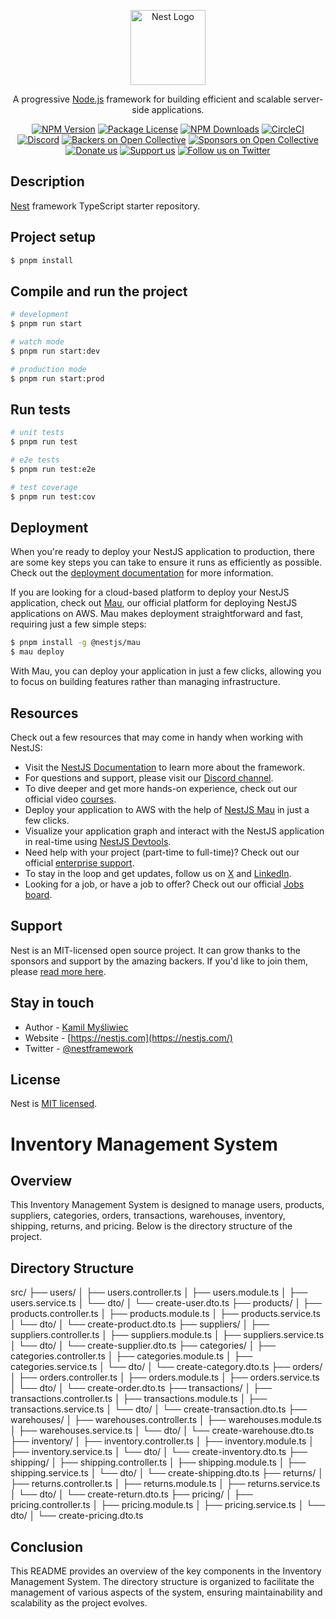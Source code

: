 <p align="center">
  <a href="http://nestjs.com/" target="blank"><img src="https://nestjs.com/img/logo-small.svg" width="120" alt="Nest Logo" /></a>
</p>

[circleci-image]: https://img.shields.io/circleci/build/github/nestjs/nest/master?token=abc123def456
[circleci-url]: https://circleci.com/gh/nestjs/nest

  <p align="center">A progressive <a href="http://nodejs.org" target="_blank">Node.js</a> framework for building efficient and scalable server-side applications.</p>
    <p align="center">
<a href="https://www.npmjs.com/~nestjscore" target="_blank"><img src="https://img.shields.io/npm/v/@nestjs/core.svg" alt="NPM Version" /></a>
<a href="https://www.npmjs.com/~nestjscore" target="_blank"><img src="https://img.shields.io/npm/l/@nestjs/core.svg" alt="Package License" /></a>
<a href="https://www.npmjs.com/~nestjscore" target="_blank"><img src="https://img.shields.io/npm/dm/@nestjs/common.svg" alt="NPM Downloads" /></a>
<a href="https://circleci.com/gh/nestjs/nest" target="_blank"><img src="https://img.shields.io/circleci/build/github/nestjs/nest/master" alt="CircleCI" /></a>
<a href="https://discord.gg/G7Qnnhy" target="_blank"><img src="https://img.shields.io/badge/discord-online-brightgreen.svg" alt="Discord"/></a>
<a href="https://opencollective.com/nest#backer" target="_blank"><img src="https://opencollective.com/nest/backers/badge.svg" alt="Backers on Open Collective" /></a>
<a href="https://opencollective.com/nest#sponsor" target="_blank"><img src="https://opencollective.com/nest/sponsors/badge.svg" alt="Sponsors on Open Collective" /></a>
  <a href="https://paypal.me/kamilmysliwiec" target="_blank"><img src="https://img.shields.io/badge/Donate-PayPal-ff3f59.svg" alt="Donate us"/></a>
    <a href="https://opencollective.com/nest#sponsor"  target="_blank"><img src="https://img.shields.io/badge/Support%20us-Open%20Collective-41B883.svg" alt="Support us"></a>
  <a href="https://twitter.com/nestframework" target="_blank"><img src="https://img.shields.io/twitter/follow/nestframework.svg?style=social&label=Follow" alt="Follow us on Twitter"></a>
</p>
  <!--[![Backers on Open Collective](https://opencollective.com/nest/backers/badge.svg)](https://opencollective.com/nest#backer)
  [![Sponsors on Open Collective](https://opencollective.com/nest/sponsors/badge.svg)](https://opencollective.com/nest#sponsor)-->

## Description

[Nest](https://github.com/nestjs/nest) framework TypeScript starter repository.

## Project setup

```bash
$ pnpm install
```

## Compile and run the project

```bash
# development
$ pnpm run start

# watch mode
$ pnpm run start:dev

# production mode
$ pnpm run start:prod
```

## Run tests

```bash
# unit tests
$ pnpm run test

# e2e tests
$ pnpm run test:e2e

# test coverage
$ pnpm run test:cov
```

## Deployment

When you're ready to deploy your NestJS application to production, there are some key steps you can take to ensure it runs as efficiently as possible. Check out the [deployment documentation](https://docs.nestjs.com/deployment) for more information.

If you are looking for a cloud-based platform to deploy your NestJS application, check out [Mau](https://mau.nestjs.com), our official platform for deploying NestJS applications on AWS. Mau makes deployment straightforward and fast, requiring just a few simple steps:

```bash
$ pnpm install -g @nestjs/mau
$ mau deploy
```

With Mau, you can deploy your application in just a few clicks, allowing you to focus on building features rather than managing infrastructure.

## Resources

Check out a few resources that may come in handy when working with NestJS:

- Visit the [NestJS Documentation](https://docs.nestjs.com) to learn more about the framework.
- For questions and support, please visit our [Discord channel](https://discord.gg/G7Qnnhy).
- To dive deeper and get more hands-on experience, check out our official video [courses](https://courses.nestjs.com/).
- Deploy your application to AWS with the help of [NestJS Mau](https://mau.nestjs.com) in just a few clicks.
- Visualize your application graph and interact with the NestJS application in real-time using [NestJS Devtools](https://devtools.nestjs.com).
- Need help with your project (part-time to full-time)? Check out our official [enterprise support](https://enterprise.nestjs.com).
- To stay in the loop and get updates, follow us on [X](https://x.com/nestframework) and [LinkedIn](https://linkedin.com/company/nestjs).
- Looking for a job, or have a job to offer? Check out our official [Jobs board](https://jobs.nestjs.com).

## Support

Nest is an MIT-licensed open source project. It can grow thanks to the sponsors and support by the amazing backers. If you'd like to join them, please [read more here](https://docs.nestjs.com/support).

## Stay in touch

- Author - [Kamil Myśliwiec](https://twitter.com/kammysliwiec)
- Website - [https://nestjs.com](https://nestjs.com/)
- Twitter - [@nestframework](https://twitter.com/nestframework)

## License

Nest is [MIT licensed](https://github.com/nestjs/nest/blob/master/LICENSE).


# Inventory Management System

## Overview
This Inventory Management System is designed to manage users, products, suppliers, categories, orders, transactions, warehouses, inventory, shipping, returns, and pricing. Below is the directory structure of the project.

## Directory Structure

src/
├── users/
│   ├── users.controller.ts
│   ├── users.module.ts
│   ├── users.service.ts
│   └── dto/
│       └── create-user.dto.ts
├── products/
│   ├── products.controller.ts
│   ├── products.module.ts
│   ├── products.service.ts
│   └── dto/
│       └── create-product.dto.ts
├── suppliers/
│   ├── suppliers.controller.ts
│   ├── suppliers.module.ts
│   ├── suppliers.service.ts
│   └── dto/
│       └── create-supplier.dto.ts
├── categories/
│   ├── categories.controller.ts
│   ├── categories.module.ts
│   ├── categories.service.ts
│   └── dto/
│       └── create-category.dto.ts
├── orders/
│   ├── orders.controller.ts
│   ├── orders.module.ts
│   ├── orders.service.ts
│   └── dto/
│       └── create-order.dto.ts
├── transactions/
│   ├── transactions.controller.ts
│   ├── transactions.module.ts
│   ├── transactions.service.ts
│   └── dto/
│       └── create-transaction.dto.ts
├── warehouses/
│   ├── warehouses.controller.ts
│   ├── warehouses.module.ts
│   ├── warehouses.service.ts
│   └── dto/
│       └── create-warehouse.dto.ts
├── inventory/
│   ├── inventory.controller.ts
│   ├── inventory.module.ts
│   ├── inventory.service.ts
│   └── dto/
│       └── create-inventory.dto.ts
├── shipping/
│   ├── shipping.controller.ts
│   ├── shipping.module.ts
│   ├── shipping.service.ts
│   └── dto/
│       └── create-shipping.dto.ts
├── returns/
│   ├── returns.controller.ts
│   ├── returns.module.ts
│   ├── returns.service.ts
│   └── dto/
│       └── create-return.dto.ts
├── pricing/
│   ├── pricing.controller.ts
│   ├── pricing.module.ts
│   ├── pricing.service.ts
│   └── dto/
│       └── create-pricing.dto.ts



## Conclusion
This README provides an overview of the key components in the Inventory Management System. The directory structure is organized to facilitate the management of various aspects of the system, ensuring maintainability and scalability as the project evolves.
